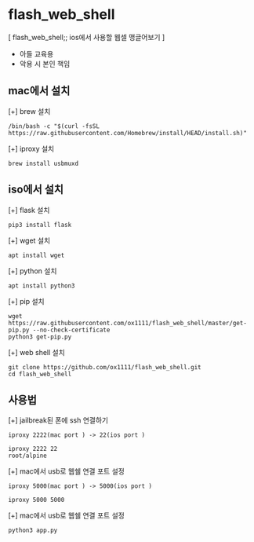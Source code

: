 # flash_web_shell
[ flash_web_shell;; ios에서 사용할 웹셀 맹글어보기 ]
- 아들 교육용
- 악용 시 본인 책임

 ## mac에서 설치

[+] brew 설치

```
/bin/bash -c "$(curl -fsSL https://raw.githubusercontent.com/Homebrew/install/HEAD/install.sh)"
```
[+] iproxy 설치
```
brew install usbmuxd
```

## iso에서 설치

[+] flask 설치

```
pip3 install flask
```

[+] wget 설치

```
apt install wget
```
[+] python 설치

```
apt install python3
```
[+] pip 설치

```
wget https://raw.githubusercontent.com/ox1111/flash_web_shell/master/get-pip.py --no-check-certificate
python3 get-pip.py
```

[+] web shell 설치

```
git clone https://github.com/ox1111/flash_web_shell.git
cd flash_web_shell
```


## 사용법 
[+] jailbreak된 폰에 ssh 연결하기
```
iproxy 2222(mac port ) -> 22(ios port )

iproxy 2222 22
root/alpine
```

[+] mac에서 usb로 웹쉘 연결 포트  설정 
```
iproxy 5000(mac port ) -> 5000(ios port )

iproxy 5000 5000 
```


[+] mac에서 usb로 웹쉘 연결 포트  설정 
```
python3 app.py
```


